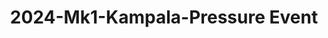 ---
schema: liveme
title: 2024-Mk1-Kampala-Pressure Event
organization: Knowledge Diversity, Trento University  # Copyright Holders in the config file 
notes: Ambient air pressure (hPa or mbar).
resources:
    - name: codebook
      # URL must link to the corresponding codebook
      url: >-
          /liveme/documentation/codebooks/pressure.html
      format: html
    - name: project description
      url: >-
          /liveme/documentation/shb
      format: html
    - name: Datascientia community project
      url: >-
          https://ds.datascientia.eu/community/public/projects/63cd43b5-9e20-4f36-a6b6-275946352522
      format: html
license: 'https://datascientiafoundation.github.io/LivePeople/resources/2023LivePeopleLicense.html'  # Fixed field

dataset_name: Pressure 
location: Kampala (UG)
latitude_map: 46.04  # Keep fixed
longitude_map: 11.07 # Keep fixed
start_date: 2024-03-18T00:00
end_date: 2024-05-13T00:00
dataset_type: Sensors  # Dynamically generated based on datasets
sensor_type: Environment # Can be dynamically generated if needed
size: 31,19 MB  # Compute based on the dataset
dataset_format: parquet  # Fixed
data_origin: direct observation
number_participants: 1
language: unknown
collection_name: SHB course
project_url: <a href="https://ds.datascientia.eu/community/public/projects/63cd43b5-9e20-4f36-a6b6-275946352522">Datascientia community project</a>
5_stars: 3  # Fixed value
publication_date: 2024-09-16 18:01:41  # Current timestamp
identifier: 007.AAN.AAN.AS  # Generated based on the defined rules
request_contact: datadistribution.knowdive@unitn.it
maintainer: Matteo Busso, Andrea Bontempelli  # Maintainer based on authors
maintainer_email: datadistribution.knowdive@unitn.it  # Fixed email
category:
  - Personal data
type:
  - Datasets
---